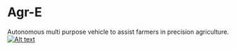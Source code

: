 # Agr-E
Autonomous multi purpose vehicle to assist farmers in precision agriculture.
[![Alt text](https://img.youtube.com/vi/lyFqsZXv5E4/0.jpg)](https://www.youtube.com/watch?v=lyFqsZXv5E4)
